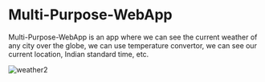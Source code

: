 # Multi-Purpose-WebApp

Multi-Purpose-WebApp is an app where we can see the current weather of any city over the globe, we can use temperature convertor, we can see our current location, Indian standard time, etc. 







![weather2](https://user-images.githubusercontent.com/50310860/86875305-cf940800-c0ff-11ea-85be-2a584b29be3c.gif)
